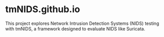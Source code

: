 # tmNIDS.github.io
This project explores Network Intrusion Detection Systems (NIDS) testing with tmNIDS, a framework designed to evaluate NIDS like Suricata.
